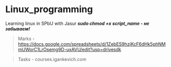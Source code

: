 # Linux_programming
Learning linux in SPbU with Jasur
***sudo chmod +x script_name - не забываем!***

> Marks - https://docs.google.com/spreadsheets/d/1ZebES9hzjKcF6dHk5phNMmUWorC1LrOsemg9D-uxAVU/edit?usp=drivesdk

> Tasks - courses.igankevich.com
